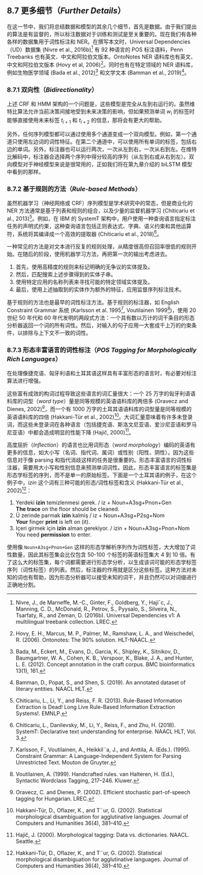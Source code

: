 ## 8.7 更多细节（*Further Details*）

在这一节中，我们将总结数据和模型的其余几个细节，首先是数据。由于我们提出的算法是有监督的，所以标注数据对于训练和测试是至关重要的。现在我们有各种各样的数据集用于词性标注和 NER。在撰写本文时，Universal Dependencies（UD）数据集 (Nivre et al., 2016b)[^1] 有 92 种语言的 POS 标注语料，Penn Treebanks 也有英文、中文和阿拉伯文版本。OntoNotes NER 语料库也有英文、中文和阿拉伯文版本 (Hovy et al, 2006)[^2]。同时也有在特定领域的 NER 语料库，例如生物医学领域 (Bada et al., 2012)[^3] 和文学文本 (Bamman et al., 2019)[^4]。

### 8.7.1 双向性（*Bidirectionality*）

上述 CRF 和 HMM 架构的一个问题是，这些模型是完全从左到右运行的。虽然维特比算法允许当前决策间接地受到未来决策的影响，但如果预测单词 $w_i$ 的标签时能够直接使用未来标签 $t_{i+1}$ 和 $t_{i+2}$ 的信息，那将会有更大的帮助。

另外，任何序列模型都可以通过使用多个通道变成一个双向模型。例如，第一个通道只使用左边词的词性特征。在第二个通道中，可以使用所有单词的标签，包括右边的单词。另外，标注器也可以运行两次，一次从左到右，一次从右到左。在维特比解码中，标注器会选择两个序列中得分较高的序列（从左到右或从右到左）。双向模型对于神经模型来说是很常用的，正如我们将在第九章介绍的 biLSTM 模型中看到的那样。

### 8.7.2 基于规则的方法（*Rule-based Methods*）

虽然机器学习（神经网络或 CRF）序列模型是学术研究中的常态，但是商业化的 NER 方法通常是基于列表和规则的组合，以及少量的监督机器学习 (Chiticariu et al., 2013)[^5]。例如，在 IBM 的 SystemT 架构中，用户使用一种查询语言指定标注任务的声明式约束，这种查询语言包括正则表达式、字典、语义约束和其他运算符，系统将其编译成一个高效的提取器 (Chiticariu et al., 2018)[^6]。

一种常见的方法是对文本进行反复的规则处理，从精度很高但召回率很低的规则开始。在随后的阶段，使用机器学习方法，再把第一次的输出考虑进去。

1. 首先，使用高精度的规则来标记明确的无争议的实体提及。
2. 然后，匹配搜索上述步骤得到的实体子串。
3. 使用特定应用的名称列表来寻找可能的特定领域实体提及。
4. 最后，使用上述抽取到的实体作为额外的特征，应用监督序列标注技术。

基于规则的方法也是最早的词性标注方法。基于规则的标注器，如 English Constraint Grammar 系统 (Karlsson et al. 1995[^7], Voutilainen 1999[^8])，使用 20 世纪 50 年代和 60 年代发明的两段式方法：一个具有数以万计的词干条目的形态分析器返回一个词的所有词性。然后，对输入的句子应用一大套成千上万的约束条件，以排除与上下文不一致的词性。

### 8.7.3 形态丰富语言的词性标注（*POS Tagging for Morphologically Rich Languages*）

在处理像捷克语、匈牙利语和土耳其语这样具有丰富形态的语言时，有必要对标注算法进行增强。

这些富有成效的构词过程导致这些语言的词汇量很大：一个 25 万字的匈牙利语语料库的词型（*word type*）量是同等规模的英语语料库的两倍多 (Oravecz and Dienes, 2002)[^9]，而一个有 1000 万字的土耳其语语料库的词型量是同等规模的英语语料库的四倍 (Hakkani-Tür et al., 2002)[^10]。大词汇量意味着有许多未登录词，而这些未登录词在各种语言（包括捷克语、斯洛文尼亚语、爱沙尼亚语和罗马尼亚语）中都会造成明显的性能下降 (Hajič, 2000)[^11]。

高度屈折（*Inflection*）的语言也比用词形态（*word morphology*）编码的英语有更多的信息，如大小写（名词、指代词、属词）或性别（阳性、阴性）。因为这些信息对于像 parsing 和指代消歧这样的任务是很重要的。形态丰富语言的词性标注器，需要用大小写和性别信息来预测单词词性。因此，形态丰富语言的标签集是形态学标签的序列，而不是单一的原始标签。下面是一个土耳其语的例子，在这个例子中，*izin* 这个词有三种可能的形态/词性标签和含义 (Hakkani-Tür et al., 2002)[^10]：

1. Yerdeki **izin** temizlenmesi gerek. / iz + Noun+A3sg+Pnon+Gen  
   **The trace** on the floor should be cleaned.
2. Ü zerinde parmak **izin** kalmiş / iz + Noun+A3sg+P2sg+Nom  
   **Your** finger **print** is left on (it).
3. Içeri girmek için **izin** alman gerekiyor. / izin + Noun+A3sg+Pnon+Nom  
   You need **permission** to enter.

使用像 `Noun+A3sg+Pnon+Gen` 这样的形态学解析序列作为词性标签，大大增加了词性数量，因此其标签集会比仅包含 50-100 个标签的英语标签集大 4 到 10 倍。有了这么大的标签集，每个词都需要进行形态学分析，以生成该词可能的形态学标签序列（词性标签）的列表。然后，标注器的作用就是区分这些标签。这种方法对未知的词也有帮助，因为形态分析器可以接受未知的词干，并且仍然可以对词缀进行正确地分割。

[^1]: Nivre, J., de Marneffe, M.-C., Ginter, F., Goldberg, Y., Hajiˇc, J., Manning, C. D., McDonald, R., Petrov, S., Pyysalo, S., Silveira, N., Tsarfaty, R., and Zeman, D. (2016b). Universal Dependencies v1: A multilingual treebank collection. LREC.  
[^2]: Hovy, E. H., Marcus, M. P., Palmer, M., Ramshaw, L. A., and Weischedel, R. (2006). Ontonotes: The 90% solution. HLT-NAACL.  
[^3]: Bada, M., Eckert, M., Evans, D., Garcia, K., Shipley, K., Sitnikov, D., Baumgartner, W. A., Cohen, K. B., Verspoor, K., Blake, J. A., and Hunter, L. E. (2012). Concept annotation in the craft corpus. BMC bioinformatics 13(1), 161.  
[^4]: Bamman, D., Popat, S., and Shen, S. (2019). An annotated dataset of literary entities. NAACL HLT.  
[^5]: Chiticariu, L., Li, Y., and Reiss, F. R. (2013). Rule-Based Information Extraction is Dead! Long Live Rule-Based Information Extraction Systems!. EMNLP.  
[^6]: Chiticariu, L., Danilevsky, M., Li, Y., Reiss, F., and Zhu, H. (2018). SystemT: Declarative text understanding for enterprise. NAACL HLT, Vol. 3.  
[^7]: Karlsson, F., Voutilainen, A., Heikkil¨a, J., and Anttila, A. (Eds.). (1995). Constraint Grammar: A Language-Independent System for Parsing Unrestricted Text. Mouton de Gruyter.  
[^8]: Voutilainen, A. (1999). Handcrafted rules. van Halteren, H. (Ed.), Syntactic Wordclass Tagging, 217–246. Kluwer.  
[^9]: Oravecz, C. and Dienes, P. (2002). Efficient stochastic part-of-speech tagging for Hungarian. LREC.  
[^10]: Hakkani-Tür, D., Oflazer, K., and T¨ur, G. (2002). Statistical morphological disambiguation for agglutinative languages. Journal of Computers and Humanities 36(4), 381–410.  
[^11]: Hajič, J. (2000). Morphological tagging: Data vs. dictionaries. NAACL. Seattle.

